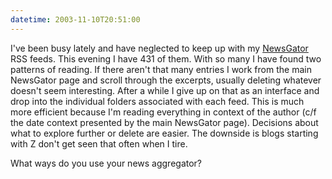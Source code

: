 ```yaml
---
datetime: 2003-11-10T20:51:00
---
```

I've been busy lately and have neglected to keep up with my [NewsGator](http://www.newsgator.com) RSS feeds. This evening I have 431 of them. With so many I have found two patterns of reading. If there aren't that many entries I work from the main NewsGator page and scroll through the excerpts, usually deleting whatever doesn't seem interesting. After a while I give up on that as an interface and drop into the individual folders associated with each feed. This is much more efficient because I'm reading everything in context of the author (c/f the date context presented by the main NewsGator page). Decisions about what to explore further or delete are easier. The downside is blogs starting with Z don't get seen that often when I tire.

What ways do you use your news aggregator?


